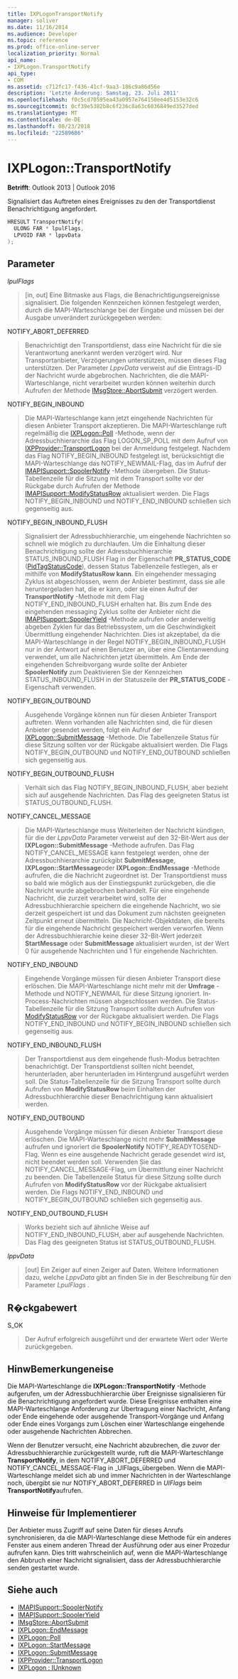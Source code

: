 ```yaml
---
title: IXPLogonTransportNotify
manager: soliver
ms.date: 11/16/2014
ms.audience: Developer
ms.topic: reference
ms.prod: office-online-server
localization_priority: Normal
api_name:
- IXPLogon.TransportNotify
api_type:
- COM
ms.assetid: c712fc17-f436-41cf-9aa3-186c9a86d56e
description: 'Letzte Änderung: Samstag, 23. Juli 2011'
ms.openlocfilehash: f0c5cd70595ea43a0957e764150ee4d5153e32c6
ms.sourcegitcommit: 0cf39e5382b8c6f236c8a63c6036849ed3527ded
ms.translationtype: MT
ms.contentlocale: de-DE
ms.lasthandoff: 08/23/2018
ms.locfileid: "22589686"
---
```

# <a name="ixplogontransportnotify"></a>IXPLogon::TransportNotify

**Betrifft**: Outlook 2013 | Outlook 2016 
  
Signalisiert das Auftreten eines Ereignisses zu den der Transportdienst Benachrichtigung angefordert.
  
```cpp
HRESULT TransportNotify(
  ULONG FAR * lpulFlags,
  LPVOID FAR * lppvData
);
```

## <a name="parameters"></a>Parameter

 _lpulFlags_
  
> [in, out] Eine Bitmaske aus Flags, die Benachrichtigungsereignisse signalisiert. Die folgenden Kennzeichen können festgelegt werden, durch die MAPI-Warteschlange bei der Eingabe und müssen bei der Ausgabe unverändert zurückgegeben werden:
    
NOTIFY_ABORT_DEFERRED 
  
> Benachrichtigt den Transportdienst, dass eine Nachricht für die sie Verantwortung anerkannt werden verzögert wird. Nur Transportanbieter, Verzögerungen unterstützen, müssen dieses Flag unterstützen. Der Parameter _LppvData_ verweist auf die Eintrags-ID der Nachricht wurde abgebrochen. Nachrichten, die die MAPI-Warteschlange, nicht verarbeitet wurden können weiterhin durch Aufrufen der Methode [IMsgStore::AbortSubmit](imsgstore-abortsubmit.md) verzögert werden. 
    
NOTIFY_BEGIN_INBOUND 
  
> Die MAPI-Warteschlange kann jetzt eingehende Nachrichten für diesen Anbieter Transport akzeptieren. Die MAPI-Warteschlange ruft regelmäßig die [IXPLogon::Poll](ixplogon-poll.md) -Methode, wenn der Adressbuchhierarchie das Flag LOGON_SP_POLL mit dem Aufruf von [IXPProvider::TransportLogon](ixpprovider-transportlogon.md) bei der Anmeldung festgelegt. Nachdem das Flag NOTIFY_BEGIN_INBOUND festgelegt ist, berücksichtigt die MAPI-Warteschlange das NOTIFY_NEWMAIL-Flag, das im Aufruf der [IMAPISupport::SpoolerNotify](imapisupport-spoolernotify.md) -Methode übergeben. Die Status-Tabellenzeile für die Sitzung mit dem Transport sollte vor der Rückgabe durch Aufrufen der Methode [IMAPISupport::ModifyStatusRow](imapisupport-modifystatusrow.md) aktualisiert werden. Die Flags NOTIFY_BEGIN_INBOUND und NOTIFY_END_INBOUND schließen sich gegenseitig aus. 
    
NOTIFY_BEGIN_INBOUND_FLUSH 
  
> Signalisiert der Adressbuchhierarchie, um eingehende Nachrichten so schnell wie möglich zu durchlaufen. Um die Einhaltung dieser Benachrichtigung sollte der Adressbuchhierarchie STATUS_INBOUND_FLUSH Flag in der Eigenschaft **PR_STATUS_CODE** ([PidTagStatusCode](pidtagstatuscode-canonical-property.md)), dessen Status Tabellenzeile festlegen, als er mithilfe von **ModifyStatusRow kann**. Ein eingehender messaging Zyklus ist abgeschlossen, wenn der Anbieter bestimmt, dass sie alle heruntergeladen hat, die er kann, oder sie einen Aufruf der **TransportNotify** -Methode mit dem Flag NOTIFY_END_INBOUND_FLUSH erhalten hat. Bis zum Ende des eingehenden messaging Zyklus sollte der Anbieter nicht die [IMAPISupport::SpoolerYield](imapisupport-spooleryield.md) -Methode aufrufen oder anderweitig abgeben Zyklen für das Betriebssystem, um die Geschwindigkeit Übermittlung eingehender Nachrichten. Dies ist akzeptabel, da die MAPI-Warteschlange in der Regel NOTIFY_BEGIN_INBOUND_FLUSH nur in der Antwort auf einen Benutzer an, über eine Clientanwendung verwendet, um alle Nachrichten jetzt übermitteln. Am Ende der eingehenden Schreibvorgang wurde sollte der Anbieter **SpoolerNotify** zum Deaktivieren Sie der Kennzeichen STATUS_INBOUND_FLUSH in der Statuszeile der **PR_STATUS_CODE** -Eigenschaft verwenden. 
    
NOTIFY_BEGIN_OUTBOUND 
  
> Ausgehende Vorgänge können nun für diesen Anbieter Transport auftreten. Wenn vorhanden alle Nachrichten sind, die für diesen Anbieter gesendet werden, folgt ein Aufruf der [IXPLogon::SubmitMessage](ixplogon-submitmessage.md) -Methode. Die Tabellenzeile Status für diese Sitzung sollten vor der Rückgabe aktualisiert werden. Die Flags NOTIFY_BEGIN_OUTBOUND und NOTIFY_END_OUTBOUND schließen sich gegenseitig aus. 
    
NOTIFY_BEGIN_OUTBOUND_FLUSH 
  
> Verhält sich das Flag NOTIFY_BEGIN_INBOUND_FLUSH, aber bezieht sich auf ausgehende Nachrichten. Das Flag des geeigneten Status ist STATUS_OUTBOUND_FLUSH.
    
NOTIFY_CANCEL_MESSAGE 
  
> Die MAPI-Warteschlange muss Weiterleiten der Nachricht kündigen, für die der _LppvData_ Parameter verweist auf den 32-Bit-Wert aus der **IXPLogon::SubmitMessage** -Methode aufrufen. Das Flag NOTIFY_CANCEL_MESSAGE kann festgelegt werden, ohne der Adressbuchhierarchie zurückgibt **SubmitMessage**, **IXPLogon::StartMessage**oder **IXPLogon::EndMessage** -Methode aufrufen, die die Nachricht zugeordnet ist. Der Transportdienst muss so bald wie möglich aus der Einstiegspunkt zurückgeben, die die Nachricht wurde abgebrochen behandelt. Für eine eingehende Nachricht, die zurzeit verarbeitet wird, sollte der Adressbuchhierarchie speichern die eingehende Nachricht, wo sie derzeit gespeichert ist und das Dokument zum nächsten geeigneten Zeitpunkt erneut übermitteln. Die Nachricht-Objektdaten, die bereits für die eingehende Nachricht gespeichert werden verworfen. Wenn der Adressbuchhierarchie keine dieser 32-Bit-Wert jederzeit **StartMessage** oder **SubmitMessage** aktualisiert wurden, ist der Wert 0 für ausgehende Nachrichten und 1 für eingehende Nachrichten. 
    
NOTIFY_END_INBOUND 
  
> Eingehende Vorgänge müssen für diesen Anbieter Transport diese erlöschen. Die MAPI-Warteschlange nicht mehr mit der **Umfrage** -Methode und NOTIFY_NEWMAIL für diese Sitzung ignoriert. In-Process-Nachrichten müssen abgeschlossen werden. Die Status-Tabellenzeile für die Sitzung Transport sollte durch Aufrufen von [ModifyStatusRow](imapisupport-modifystatusrow.md) vor der Rückgabe aktualisiert werden. Die Flags NOTIFY_END_INBOUND und NOTIFY_BEGIN_INBOUND schließen sich gegenseitig aus. 
    
NOTIFY_END_INBOUND_FLUSH 
  
> Der Transportdienst aus dem eingehende flush-Modus betrachten benachrichtigt. Der Transportdienst sollten nicht beendet, herunterladen, aber herunterladen im Hintergrund ausgeführt werden soll. Die Status-Tabellenzeile für die Sitzung Transport sollte durch Aufrufen von **ModifyStatusRow** beim Einhalten der Adressbuchhierarchie dieser Benachrichtigung kann aktualisiert werden. 
    
NOTIFY_END_OUTBOUND 
  
> Ausgehende Vorgänge müssen für diesen Anbieter Transport diese erlöschen. Die MAPI-Warteschlange nicht mehr **SubmitMessage** aufrufen und ignoriert die **SpoolerNotify** NOTIFY_READYTOSEND-Flag. Wenn es eine ausgehende Nachricht gerade gesendet wird ist, nicht beendet werden soll. Verwenden Sie das NOTIFY_CANCEL_MESSAGE-Flag, um Übermittlung einer Nachricht zu beenden. Die Tabellenzeile Status für diese Sitzung sollte durch Aufrufen von **ModifyStatusRow** vor der Rückgabe aktualisiert werden. Die Flags NOTIFY_END_INBOUND und NOTIFY_BEGIN_OUTBOUND schließen sich gegenseitig aus. 
    
NOTIFY_END_OUTBOUND_FLUSH 
  
> Works bezieht sich auf ähnliche Weise auf NOTIFY_END_INBOUND_FLUSH, aber auf ausgehende Nachrichten. Das Flag des geeigneten Status ist STATUS_OUTBOUND_FLUSH.
    
 _lppvData_
  
> [out] Ein Zeiger auf einen Zeiger auf Daten. Weitere Informationen dazu, welche _LppvData_ gibt an finden Sie in der Beschreibung für den Parameter _LpulFlags_ . 
    
## <a name="return-value"></a>R�ckgabewert

S_OK 
  
> Der Aufruf erfolgreich ausgeführt und der erwartete Wert oder Werte zurückgegeben.
    
## <a name="remarks"></a>HinwBemerkungeneise

Die MAPI-Warteschlange die **IXPLogon::TransportNotify** -Methode aufgerufen, um der Adressbuchhierarchie über Ereignisse signalisieren für die Benachrichtigung angefordert wurde. Diese Ereignisse enthalten eine MAPI-Warteschlange Anforderung zur Übertragung einer Nachricht, Anfang oder Ende eingehende oder ausgehende Transport-Vorgänge und Anfang oder Ende eines Vorgangs zum Löschen einer Warteschlange eingehende oder ausgehende Nachrichten Abbrechen. 
  
Wenn der Benutzer versucht, eine Nachricht abzubrechen, die zuvor der Adressbuchhierarchie zurückgestellt wurde, ruft die MAPI-Warteschlange **TransportNotify**, in dem NOTIFY_ABORT_DEFERRED und NOTIFY_CANCEL_MESSAGE-Flag in _UlFlags_übergeben. Wenn die MAPI-Warteschlange meldet sich ab und immer Nachrichten in der Warteschlange noch, übergibt sie nur NOTIFY_ABORT_DEFERRED in _UlFlags_ beim **TransportNotify**aufrufen.
  
## <a name="notes-to-implementers"></a>Hinweise für Implementierer

Der Anbieter muss Zugriff auf seine Daten für dieses Anrufs synchronisieren, da die MAPI-Warteschlange diese Methode für ein anderes Fenster aus einem anderen Thread der Ausführung oder aus einer Prozedur aufrufen kann. Dies tritt wahrscheinlich auf, wenn die MAPI-Warteschlange den Abbruch einer Nachricht signalisiert, dass der Adressbuchhierarchie senden gestartet wurde.
  
## <a name="see-also"></a>Siehe auch

- [IMAPISupport::SpoolerNotify](imapisupport-spoolernotify.md) 
- [IMAPISupport::SpoolerYield](imapisupport-spooleryield.md) 
- [IMsgStore::AbortSubmit](imsgstore-abortsubmit.md) 
- [IXPLogon::EndMessage](ixplogon-endmessage.md) 
- [IXPLogon::Poll](ixplogon-poll.md)
- [IXPLogon::StartMessage](ixplogon-startmessage.md)
- [IXPLogon::SubmitMessage](ixplogon-submitmessage.md)
- [IXPProvider::TransportLogon](ixpprovider-transportlogon.md)
- [IXPLogon : IUnknown](ixplogoniunknown.md)

